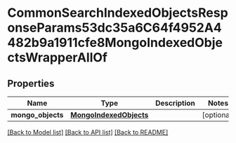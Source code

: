 # CommonSearchIndexedObjectsResponseParams53dc35a6C64f4952A4482b9a1911cfe8MongoIndexedObjectsWrapperAllOf


## Properties
Name | Type | Description | Notes
------------ | ------------- | ------------- | -------------
**mongo_objects** | [**MongoIndexedObjects**](MongoIndexedObjects.md) |  | [optional] 

[[Back to Model list]](../README.md#documentation-for-models) [[Back to API list]](../README.md#documentation-for-api-endpoints) [[Back to README]](../README.md)



